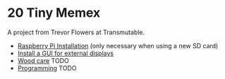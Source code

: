 # 20 Tiny Memex

A project from Trevor Flowers at Transmutable.

- [Raspberry Pi Installation](./INSTALLATION.md) (only necessary when using a new SD card)
- [Install a GUI for external displays](./UPGRADE_FROM_LITE_TO_DESKTOP.md)
- [Wood care](./WOOD_CARE.md) TODO
- [Programming](./PROGRAMMING.md) TODO

